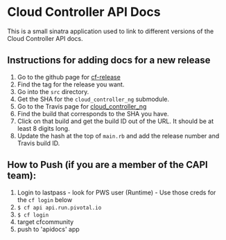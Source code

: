 Cloud Controller API Docs
========

This is a small sinatra application used to link to different versions of the Cloud Controller API docs.

Instructions for adding docs for a new release
--------
1. Go to the github page for [cf-release](https://github.com/cloudfoundry/cf-release)
2. Find the tag for the release you want.
3. Go into the `src` directory.
4. Get the SHA for the `cloud_controller_ng` submodule.
5. Go to the Travis page for [cloud\_controller\_ng](https://travis-ci.org/cloudfoundry/cloud_controller_ng/builds)
6. Find the build that corresponds to the SHA you have.
7. Click on that build and get the build ID out of the URL. It should be at least 8 digits long.
8. Update the hash at the top of `main.rb` and add the release number and Travis build ID.


How to Push (if you are a member of the CAPI team): 
--------
1. Login to lastpass - look for PWS user (Runtime) - Use those creds for the `cf login` below
2. `$ cf api api.run.pivotal.io`
3. `$ cf login`
4. target cfcommunity
5. push to 'apidocs' app
